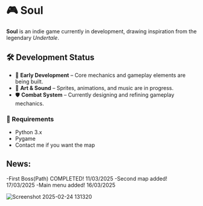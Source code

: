 # 🎮 Soul

**Soul** is an indie game currently in development, drawing inspiration from the legendary *Undertale*.

## 🛠️ Development Status  

- 🚧 **Early Development** – Core mechanics and gameplay elements are being built.  
- 🎨 **Art & Sound** – Sprites, animations, and music are in progress.  
- 🛡️ **Combat System** – Currently designing and refining gameplay mechanics.  
 

### 🔧 Requirements  
- Python 3.x  
- Pygame
- Contact me if you want the map

## News:
-First Boss(Path) COMPLETED! 11/03/2025
-Second map added! 17/03/2025
-Main menu added! 16/03/2025

![Screenshot 2025-02-24 131320](https://github.com/user-attachments/assets/85f976a5-dc1f-4eaa-96ce-39fee6419f81)
